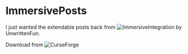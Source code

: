 # ImmersivePosts

I just wanted the extendable posts back from ![ImmersiveIntegration](https://github.com/UnwrittenFun/ImmersiveIntegration) by UnwrittenFun.

Download from ![CurseForge](https://minecraft.curseforge.com/projects/immersiveposts)
